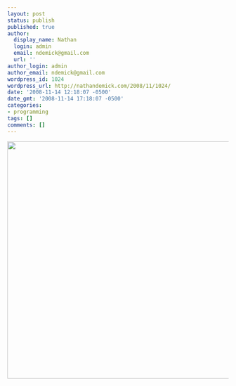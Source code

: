 ```yaml
---
layout: post
status: publish
published: true
author:
  display_name: Nathan
  login: admin
  email: ndemick@gmail.com
  url: ''
author_login: admin
author_email: ndemick@gmail.com
wordpress_id: 1024
wordpress_url: http://nathandemick.com/2008/11/1024/
date: '2008-11-14 12:18:07 -0500'
date_gmt: '2008-11-14 17:18:07 -0500'
categories:
- programming
tags: []
comments: []
---
```

<p><img src="http://nathandemick.com/wp-content/uploads/2011/12/GozJ8yit3gan1nxjh0aGaXWio1_1280.jpg" alt="" width="540" height="540" class="alignnone size-large wp-image-1023" /></p>
